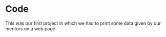 # Code
This was our first project in which we had to print some data given by our mentors on a web page.
